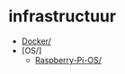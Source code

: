 # infrastructuur

* [Docker/](./infrastructuur/Docker/README.md)
* [OS/]
  * [Raspberry-Pi-OS/](./infrastructuur/OS/Raspberry-Pi-OS/README.md)